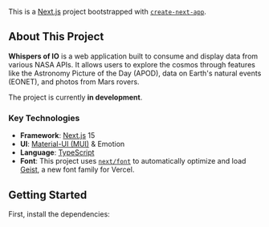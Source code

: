 This is a [Next.js](https://nextjs.org/ ) project bootstrapped with [`create-next-app`](https://nextjs.org/docs/app/api-reference/cli/create-next-app ).

## About This Project

**Whispers of IO** is a web application built to consume and display data from various NASA APIs. It allows users to explore the cosmos through features like the Astronomy Picture of the Day (APOD), data on Earth's natural events (EONET), and photos from Mars rovers.

The project is currently **in development**.

### Key Technologies
- **Framework**: [Next.js](https://nextjs.org/ ) 15
- **UI**: [Material-UI (MUI)](https://mui.com/ ) & Emotion
- **Language**: [TypeScript](https://www.typescriptlang.org/ )
- **Font**: This project uses [`next/font`](https://nextjs.org/docs/app/building-your-application/optimizing/fonts ) to automatically optimize and load [Geist](https://vercel.com/font ), a new font family for Vercel.

## Getting Started

First, install the dependencies:



